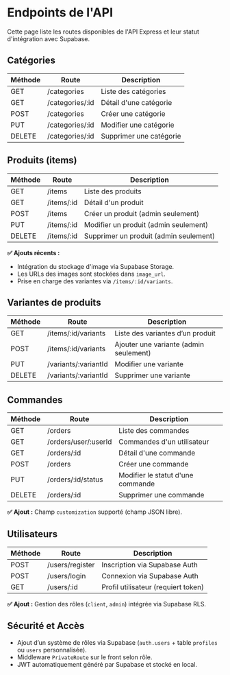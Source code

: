 # Endpoints de l'API

Cette page liste les routes disponibles de l'API Express et leur statut d'intégration avec Supabase.

## Catégories

| Méthode | Route | Description |
|---------|-------|-------------|
| GET | /categories | Liste des catégories |
| GET | /categories/:id | Détail d'une catégorie |
| POST | /categories | Créer une catégorie |
| PUT | /categories/:id | Modifier une catégorie |
| DELETE | /categories/:id | Supprimer une catégorie |

## Produits (items)

| Méthode | Route | Description |
|---------|-------|-------------|
| GET | /items | Liste des produits |
| GET | /items/:id | Détail d'un produit |
| POST | /items | Créer un produit (admin seulement) |
| PUT | /items/:id | Modifier un produit (admin seulement) |
| DELETE | /items/:id | Supprimer un produit (admin seulement) |

**✅ Ajouts récents :**
- Intégration du stockage d'image via Supabase Storage.
- Les URLs des images sont stockées dans `image_url`.
- Prise en charge des variantes via `/items/:id/variants`.

## Variantes de produits

| Méthode | Route | Description |
|---------|-------|-------------|
| GET | /items/:id/variants | Liste des variantes d’un produit |
| POST | /items/:id/variants | Ajouter une variante (admin seulement) |
| PUT | /variants/:variantId | Modifier une variante |
| DELETE | /variants/:variantId | Supprimer une variante |

## Commandes

| Méthode | Route | Description |
|---------|-------|-------------|
| GET | /orders | Liste des commandes |
| GET | /orders/user/:userId | Commandes d'un utilisateur |
| GET | /orders/:id | Détail d'une commande |
| POST | /orders | Créer une commande |
| PUT | /orders/:id/status | Modifier le statut d'une commande |
| DELETE | /orders/:id | Supprimer une commande |

**✅ Ajout :** Champ `customization` supporté (champ JSON libre).

## Utilisateurs

| Méthode | Route | Description |
|---------|-------|-------------|
| POST | /users/register | Inscription via Supabase Auth |
| POST | /users/login | Connexion via Supabase Auth |
| GET | /users/:id | Profil utilisateur (requiert token) |

**✅ Ajout :** Gestion des rôles (`client`, `admin`) intégrée via Supabase RLS.

## Sécurité et Accès

- Ajout d’un système de rôles via Supabase (`auth.users` + table `profiles` ou `users` personnalisée).
- Middleware `PrivateRoute` sur le front selon rôle.
- JWT automatiquement généré par Supabase et stocké en local.
